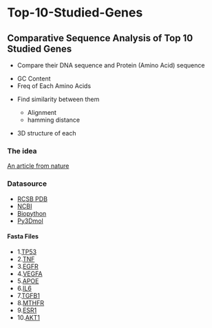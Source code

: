 # Top-10-Studied-Genes
## Comparative Sequence Analysis of Top 10 Studied Genes
+ Compare their DNA sequence and Protein (Amino Acid) sequence
- GC Content
- Freq of Each Amino Acids
+ Find similarity between them
    - Alignment
    - hamming distance

+ 3D structure of each
### The idea
[An article from nature
](https://www.nature.com/articles/d41586-017-07291-9?WT.ec_id=NEWSDAILY-20171124&amp;utm_source=briefing&amp;utm_medium=email&amp;utm_campaign=20171124)
### Datasource
+ [RCSB PDB](https://www.rcsb.org/) 
+ [NCBI](https://www.ncbi.nlm.nih.gov/) 
+ [Biopython](https://biopython.org/) 
+ [Py3Dmol](http://3dmol.csb.pitt.edu/)
#### Fasta Files
+ 1.[TP53](https://www.ncbi.nlm.nih.gov/nuccore/NC_000017.11?report=fasta&from=7668421&to=7687490&strand=true)  
+ 2.[TNF](https://www.ncbi.nlm.nih.gov/nuccore/NC_000006.12?report=fasta&from=31575565&to=31578336)
+ 3.[EGFR](https://www.ncbi.nlm.nih.gov/nuccore/NC_000007.14?report=fasta&from=55019017&to=55211628)
+ 4.[VEGFA](https://www.ncbi.nlm.nih.gov/nuccore/NC_000006.12?report=fasta&from=43770209&to=43786487)
+ 5.[APOE](https://www.ncbi.nlm.nih.gov/nuccore/NC_000019.10?report=fasta&from=44905796&to=44909393)
+ 6.[IL6](https://www.ncbi.nlm.nih.gov/nuccore/NC_000007.14?report=fasta&from=22725889&to=22732002)
+ 7.[TGFB1](https://www.ncbi.nlm.nih.gov/nuccore/NC_000019.10?report=fasta&from=41330323&to=41353922&strand=true)
+ 8.[MTHFR](https://www.ncbi.nlm.nih.gov/nuccore/NC_000001.11?report=fasta&from=11785723&to=11806103&strand=true)
+ 9.[ESR1](https://www.ncbi.nlm.nih.gov/nuccore/NC_000006.12?report=fasta&from=151654148&to=152129619)
+ 10.[AKT1](https://www.ncbi.nlm.nih.gov/nuccore/NC_000014.9?report=fasta&from=104769349&to=104795748&strand=true)

